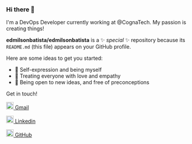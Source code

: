 ### Hi there 👋

I'm a DevOps Developer currently working at @CognaTech. My passion is creating things!


**edmilsonbatista/edmilsonbatista** is a ✨ _special_ ✨ repository because its `README.md` (this file) appears on your GitHub profile.

Here are some ideas to get you started:

- 🌟 Self-expression and being myself
- 💖 Treating everyone with love and empathy
- 📖 Being open to new ideas, and free of preconceptions

Get in touch!

[<img src="https://img.icons8.com/fluent/48/000000/gmail.png" width="20"/>  Gmail](mailto:edmilson.udi@gmail.com)

[<img src="https://img.icons8.com/fluent/48/000000/linkedin.png" width="20"/>  Linkedin](https://www.linkedin.com/edmilson-batista)

[<img src="https://img.icons8.com/fluency/48/github.png" width="20"/>  GitHub](https://github.com/edmilsonbatista)
